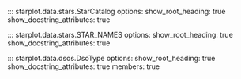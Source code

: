 

::: starplot.data.stars.StarCatalog
    options:
        show_root_heading: true
        show_docstring_attributes: true

::: starplot.data.stars.STAR_NAMES
    options:
        show_root_heading: true
        show_docstring_attributes: true

::: starplot.data.dsos.DsoType
    options:
        show_root_heading: true
        show_docstring_attributes: true
        members: true
